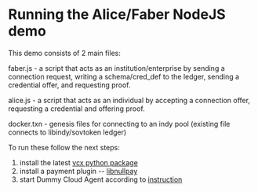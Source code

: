 # Running the Alice/Faber NodeJS demo

This demo consists of 2 main files:

faber.js - a script that acts as an institution/enterprise by sending a connection request, writing a schema/cred_def to the ledger, sending a credential offer, and requesting proof.  

alice.js - a script that acts as an individual by accepting a connection offer, requesting a credential and offering proof.

docker.txn - genesis files for connecting to an indy pool (existing file connects to libindy/sovtoken ledger)

To run these follow the next steps:
 1) install the latest [vcx python package](../README.md#how-to-install)
 2) install a payment plugin -- [libnullpay](../../../../libnullpay/README.md#binaries)
 3) start Dummy Cloud Agent according to [instruction](../../../dummy-cloud-agent/README.md)
 
